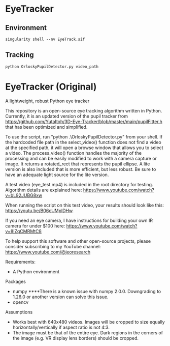 # EyeTracker 

## Environment
    
```
singularity shell --nv EyeTrack.sif
```

## Tracking



```
python OrloskyPupilDetector.py video_path
```



# EyeTracker (Original)
A lightweight, robust Python eye tracker

This repository is an open-source eye tracking algorithm written in Python. Currently, it is an updated version of the pupil tracker from https://github.com/YutaItoh/3D-Eye-Tracker/blob/master/main/pupilFitter.h that has been optimized and simplified. 

To use the script, run "python .\OrloskyPupilDetector.py" from your shell. If the hardcoded file path in the select_video() function does not find a video at the specified path, it will open a browse window that allows you to select a video. The process_video() function handles the majority of the processing and can be easily modified to work with a camera capture or image. It returns a rotated_rect that represents the pupil ellipse. A lite version is also included that is more efficient, but less robust. Be sure to have an adequate light source for the lite version. 

A test video (eye_test.mp4) is included in the root directory for testing. Algorithm details are explained here: https://www.youtube.com/watch?v=bL92JUBG8xw

When running the script on this test video, your results should look like this: https://youtu.be/B06cUMplDHw.  

If you need an eye camera, I have instructions for building your own IR camera for under $100 here: https://www.youtube.com/watch?v=8lZqCMRMtC8

To help support this software and other open-source projects, please consider subscribing to my YouTube channel: https://www.youtube.com/@jeoresearch

Requirements:
- A Python environment

Packages
- numpy ****There is a known issue with numpy 2.0.0. Downgrading to 1.26.0 or another version can solve this issue.
- opencv

Assumptions
- Works best with 640x480 videos. Images will be cropped to size equally horizontally/vertically if aspect ratio is not 4:3.
- The image must be that of the entire eye. Dark regions in the corners of the image (e.g. VR display lens borders) should be cropped. 
